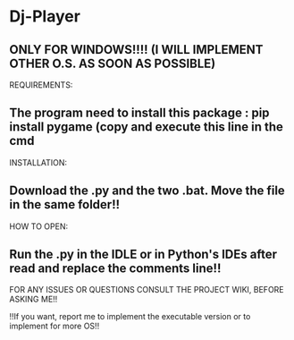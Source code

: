 # Dj-Player
ONLY FOR WINDOWS!!!! (I WILL IMPLEMENT OTHER O.S. AS SOON AS POSSIBLE)
--------------------------------------------------------------------------------------------------------------------------------------------------------------------------------
REQUIREMENTS:

The program need to install this package :
pip install pygame (copy and execute this line in the cmd
--------------------------------------------------------------------------------------------------------------------------------------------------------------------------------
INSTALLATION:

Download the .py and the two .bat.
Move the file in the same folder!!
--------------------------------------------------------------------------------------------------------------------------------------------------------------------------------
HOW TO OPEN:

Run the .py in the IDLE or in Python's IDEs after read and replace the comments line!!
--------------------------------------------------------------------------------------------------------------------------------------------------------------------------------
FOR ANY ISSUES OR QUESTIONS CONSULT THE PROJECT WIKI, BEFORE ASKING ME!!

!!If you want, report me to implement the executable version or to implement for more OS!!
